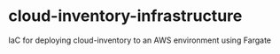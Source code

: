 # cloud-inventory-infrastructure
IaC for deploying cloud-inventory to an AWS environment using Fargate
